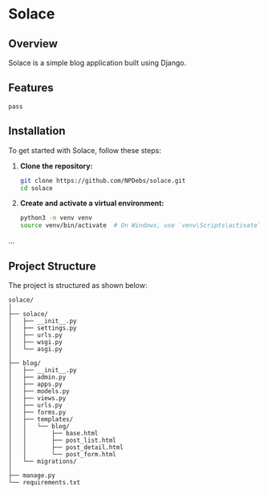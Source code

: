 # Solace

## Overview
Solace is a simple blog application built using Django.

## Features
  `pass`

## Installation
To get started with Solace, follow these steps:

1. **Clone the repository:**
   ```sh
   git clone https://github.com/NPDebs/solace.git
   cd solace
   ```

2. **Create and activate a virtual environment:**
   ```sh
   python3 -m venv venv
   source venv/bin/activate  # On Windows, use `venv\Scripts\activate`
   ```

...

## Project Structure
The project is structured as shown below:

```
solace/
│
├── solace/
│   ├── __init__.py
│   ├── settings.py
│   ├── urls.py
│   ├── wsgi.py
│   └── asgi.py
│
├── blog/
│   ├── __init__.py
│   ├── admin.py
│   ├── apps.py
│   ├── models.py
│   ├── views.py
│   ├── urls.py
│   ├── forms.py
│   ├── templates/
│   │   └── blog/
│   │       ├── base.html
│   │       ├── post_list.html
│   │       ├── post_detail.html
│   │       └── post_form.html
│   └── migrations/
│
├── manage.py
└── requirements.txt
```
